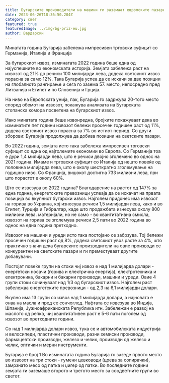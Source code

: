```yaml
---
title: Бугарските производители на машини ги заземаат европските пазари
date: 2023-06-26T18:36:50.204Z
category: свет
featured: true
featuredImage: ../img/bg-priz-eu.jpg
author: Вардарски
---
```

Минатата година Бугарија забележа импресивен трговски суфицит со Германија, Италија и Франција

За бугарскиот извоз, изминатата 2022 година беше една од најуспешните во економската историја. Земјата забележа раст на извозот од 21% до речиси 100 милијарди лева, додека светскиот извоз порасна за само 12%. Така Бугарија успеа да се искачи за две позиции на глобалното рангирање и сега го зазема 57. место, непосредно пред Литванија и Египет и по Словенија и Грција.

На ниво на Европската унија, пак, Бугарија го задржува 20-тото место според обемот на извозот, покажува анализата на Бугарската стопанска комора посветена на бугарскиот извоз.

Иако минатата година беше извонредна, бројките покажуваат дека во изминатите пет години извозот бележи просечен годишен раст од 11%, додека светскиот извоз порасна за 7% во истиот период. Со други зборови: Бугарија продолжува да добива позиции на светските пазари.

Во 2022 година, земјата исто така забележа импресивен трговски суфицит со една од најголемите економии во Европа. Со Германија тоа е дури 1,4 милијарди лева, што е речиси двојно зголемено во однос на 2021 година. Имаме и трговски суфицит со Италија од нешто повеќе од половина милијарда лева, што е околу шесткратно зголемување на годишно ниво. Со Франција, вишокот достигна 733 милиони лева, при што порастот е околу 60%.

Што се извезува во 2022 година?
Благодарение на растот од 147% за една година, енергетските превозници успеаја да се искачат на првата позиција во вкупниот бугарски извоз. Најголем придонес има извозот на горива во Украина, кој изнесува речиси 1,5 милијарди лева, како и во Египет, Турција и Гибралтар, каде што продажбата изнесува околу 800 милиони лева. материјали, но не само - во квантитативна смисла, извозот на горива се зголемува речиси 2,5 пати во 2022 година во однос на една година претходно.

Извозот на машини и уреди исто така постојано се забрзува. Тој бележи просечен годишен раст од 8%, додека светскиот увоз расте за 4%, што практично значи дека бугарските производители на овие производи се конкурентни на светските пазари и ги преместуваат другите добавувачи.

Постојат повеќе групи на стоки чиј извоз е над 1 милијарда долари - енергетски носачи (горива и електрична енергија), електротехника и електроника, бакарни и бакарни производи, машини и уреди. Овие 4 групи стоки сочинуваат над 1/3 од бугарскиот извоз. Најголем раст забележаа енергетските превозници - од 2,3 на 6,1 милијарди долари.

Вкупно има 13 групи со извоз над 1 милијарда долари, а најновата е онаа на масла и пред се сончоглед. Нафтата се извезува во Индија, Шпанија, Јужноафриканската Република итн. Забележан е развој на маслото од репка, чиј квантитативен раст е 5-6 пати поголем од извозот во претходните години.

Со над 1 милијарда долари извоз, тука се и автомобилската индустрија и велосипеди, пластични производи, разни хемиски производи, фармацевтски производи, железо и челик, производи од железо и челик, оптички и мерни инструменти.

Бугарија е број 1
Во изминатата година Бугарија го зазеде првото место во извозот на три стоки - гумени цевководи (црева за сопирачки), замрзнато месо од патка и џигер од патки. Во последните години земјата ги заземаше второто и третото место за соодветните групи во светот.